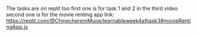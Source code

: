 The tasks are on replit too 
first one is for task 1 and 2 in the third video
second one is for the movie renting app
link: https://replit.com/@ChinecheremMuoe/learnableweek4alltask3#movieRentingApp.js
